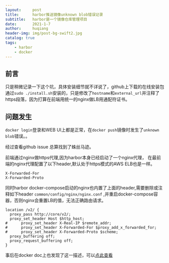 ```yaml
---
layout:     post
title:      harbor推送镜像unknown blob错误记录
subtitle:  	harbor是一个镜像仓库管理项目
date:       2021-1-7
author:     huqiang
header-img: img/post-bg-swift2.jpg
catalog: true
tags:
    - harbor
	- docker
---
```


## 前言

只是稍微记录一下这个坑，具体安装细节就不详说了，github上下载的在线安装包通过`sudo ./install.sh`安装的，只是修改了`hostname`和`external_url`并注释了https段落，因为打算在前端用统一的nginx做LB用通配符证书。

## 问题发生

`docker login`登录和WEB UI上都是正常，在`docker push`镜像时发生了`unknown blob`错误。。

经过查看github issue 总算找到了蛛丝马迹。

前端通过nginx做https代理,因为harbor本身已经启动了一个nginx代理，
在最前端的nginx代理配置了以下header,默认处于https模式的AWS ELB也是一样。

```
X-Forwarded-For
X-Forwarded-Proto
```

同时harbor docker-compose启动的nginx也内置了上面的header,需要删除或注释如下header `common/config/nginx/nginx.conf` ,并重启docker-compose容器，否则nginx会重置LB的值，无法正确路由请求。
```
location /v2/ {
  proxy_pass http://core/v2/;
  proxy_set_header Host $http_host;
#      proxy_set_header X-Real-IP $remote_addr;
#      proxy_set_header X-Forwarded-For $proxy_add_x_forwarded_for;
#      proxy_set_header X-Forwarded-Proto $scheme;
  proxy_buffering off;
  proxy_request_buffering off;
}
```

事后在docker doc上也发现了这一描述，可以[点此查看](https://docs.docker.com/registry/recipes/nginx/#gotchas)